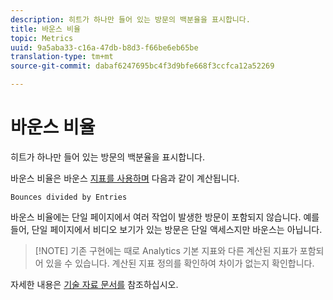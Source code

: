 ```yaml
---
description: 히트가 하나만 들어 있는 방문의 백분율을 표시합니다.
title: 바운스 비율
topic: Metrics
uuid: 9a5aba33-c16a-47db-b8d3-f66be6eb65be
translation-type: tm+mt
source-git-commit: dabaf6247695bc4f3d9bfe668f3ccfca12a52269

---
```



# 바운스 비율

히트가 하나만 들어 있는 방문의 백분율을 표시합니다.

바운스 비율은 바운스 [지표를 사용하며](/help/components/c-variables/c-metrics/metrics-bounces.md) 다음과 같이 계산됩니다.

`Bounces divided by Entries`

바운스 비율에는 단일 페이지에서 여러 작업이 발생한 방문이 포함되지 않습니다. 예를 들어, 단일 페이지에서 비디오 보기가 있는 방문은 단일 액세스지만 바운스는 아닙니다.

>[!NOTE] 기존 구현에는 때로 Analytics 기본 지표와 다른 계산된 지표가 포함되어 있을 수 있습니다. 계산된 지표 정의를 확인하여 차이가 없는지 확인합니다.

자세한 내용은 [기술 자료 문서를](https://marketing.adobe.com/resources/help/en_US/home/index.html#kb-analytics-comparing-bounces-and-single-access) 참조하십시오.
